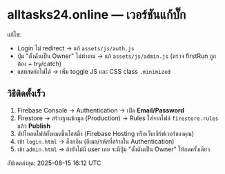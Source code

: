# alltasks24.online — เวอร์ชันแก้บั๊ก
แก้ไข:
- Login ไม่ redirect → แก้ `assets/js/auth.js`
- ปุ่ม "ตั้งฉันเป็น Owner" ไม่ทำงาน → แก้ `assets/js/admin.js` (ตรวจ firstRun ถูกต้อง + try/catch)
- แชทสดย่อไม่ได้ → เพิ่ม toggle JS และ CSS class `.minimized`

## วิธีติดตั้งเร็ว
1) Firebase Console → Authentication → เปิด **Email/Password**
2) Firestore → สร้างฐานข้อมูล (Production) → Rules ใส่จากไฟล์ `firestore.rules` แล้ว **Publish**
3) อัปโหลดไฟล์ทั้งหมดขึ้นโฮสติ้ง (Firebase Hosting หรือเว็บเซิร์ฟเวอร์ของคุณ)
4) เข้า `login.html` → ล็อกอิน (อีเมล/รหัสที่สร้างใน Authentication)
5) เข้า `admin.html` → ถ้ายังไม่มี user เลย จะมีปุ่ม "ตั้งฉันเป็น Owner" ให้กดครั้งเดียว

อัปเดตล่าสุด: 2025-08-15 16:12 UTC
